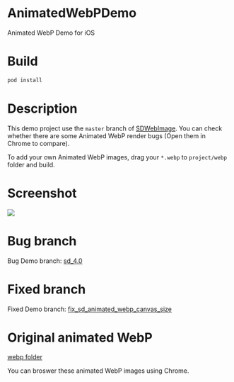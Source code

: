 # AnimatedWebPDemo
Animated WebP Demo for iOS

# Build
```bash
pod install
```

# Description
This demo project use the `master` branch of [SDWebImage](https://github.com/rs/SDWebImage). You can check whether there are some Animated WebP render bugs (Open them in Chrome to compare).

To add your own Animated WebP images, drag your `*.webp` to `project/webp` folder and build.

# Screenshot
![](https://raw.githubusercontent.com/dreampiggy/AnimatedWebPDemo/master/ScreenShot.png)

# Bug branch
Bug Demo branch: [sd_4.0](https://github.com/dreampiggy/AnimatedWebPDemo/tree/sd\_4.0)

# Fixed branch
Fixed Demo branch: [fix\_sd\_animated\_webp\_canvas\_size](https://github.com/dreampiggy/AnimatedWebPDemo/tree/fix_sd_animated_webp_canvas_size)

# Original animated WebP
[webp folder](https://github.com/dreampiggy/AnimatedWebPDemo/tree/master/AnimatedWebPDemo/webp)

You can broswer these animated WebP images using Chrome.
